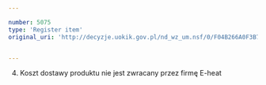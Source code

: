 ```yaml
---

number: 5075
type: 'Register item'
original_uri: 'http://decyzje.uokik.gov.pl/nd_wz_um.nsf/0/F04B266A0F3B793EC1257BBA003925C0?OpenDocument'


---
```


4. Koszt dostawy produktu nie jest zwracany przez firmę E-heat
